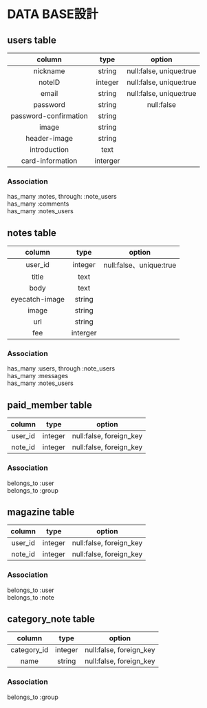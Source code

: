 
# DATA BASE設計

## users table
|column  |type   |option |
|:------:|:-----:|:-----:|
|nickname|string |null:false, unique:true|
|noteID  |integer|null:false, unique:true|
|email   |string |null:false, unique:true|
|password|string |null:false|
|password-confirmation|string ||
|image  |string ||
|header-image|string ||
|introduction|text ||
|card-information|interger ||

### Association
has_many :notes, through: :note_users  
has_many :comments  
has_many :notes_users  

## notes table
|column  |type   |option |
|:------:|:-----:|:-----:|
|user_id |integer|null:false、unique:true|
|title   |text   ||
|body    |text   ||
|eyecatch-image|string||
|image   |string||
|url     |string||
|fee     |interger||


### Association
has_many :users, through :note_users  
has_many :messages  
has_many :notes_users  

## paid_member table
|column  |type   |option |
|:------:|:-----:|:-----:|
|user_id |integer|null:false, foreign_key|
|note_id |integer|null:false, foreign_key|

### Association
belongs_to :user  
belongs_to :group  


## magazine table
|column  |type   |option |
|:------:|:-----:|:-----:|
|user_id |integer|null:false, foreign_key|
|note_id|integer|null:false, foreign_key|

### Association
belongs_to :user  
belongs_to :note  

## category_note table
|column  |type   |option |
|:------:|:-----:|:-----:|
|category_id|integer|null:false, foreign_key|
|name    |string |null:false, foreign_key|

### Association
belongs_to :group  


